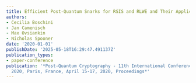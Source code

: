 ```yaml
---
title: Efficient Post-Quantum Snarks for RSIS and RLWE and Their Applications to Privacy
authors:
- Cecilia Boschini
- Jan Camenisch
- Max Ovsiankin
- Nicholas Spooner
date: '2020-01-01'
publishDate: '2025-05-18T16:29:47.491137Z'
publication_types:
- paper-conference
publication: '*Post-Quantum Cryptography - 11th International Conference, Pqcrypto
  2020, Paris, France, April 15-17, 2020, Proceedings*'
---
```

